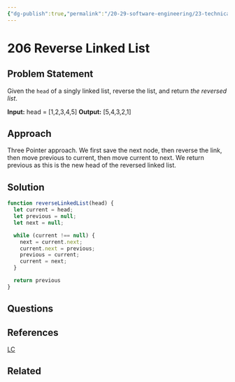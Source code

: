 ```yaml
---
{"dg-publish":true,"permalink":"/20-29-software-engineering/23-technical-fundamentals/23-03-leetcode/206-reverse-linked-list/","tags":["dsa/linked_list"],"created":"2023-11-29T07:14:16.081-06:00","updated":"2023-11-29T07:18:01.717-06:00"}
---
```


# 206 Reverse Linked List
## Problem Statement
Given the `head` of a singly linked list, reverse the list, and return _the reversed list_.

**Input:** head = [1,2,3,4,5]
**Output:** [5,4,3,2,1]
## Approach
Three Pointer approach. We first save the next node, then reverse the link, then move previous to current, then move current to next. We return previous as this is the new head of the reversed linked list.
## Solution
```javascript
function reverseLinkedList(head) {
  let current = head;
  let previous = null;
  let next = null;

  while (current !== null) {
    next = current.next;
    current.next = previous;
    previous = current;
    current = next;
  }

  return previous
}
```
## Questions
## References
[LC](https://leetcode.com/problems/reverse-linked-list/description/)
## Related
